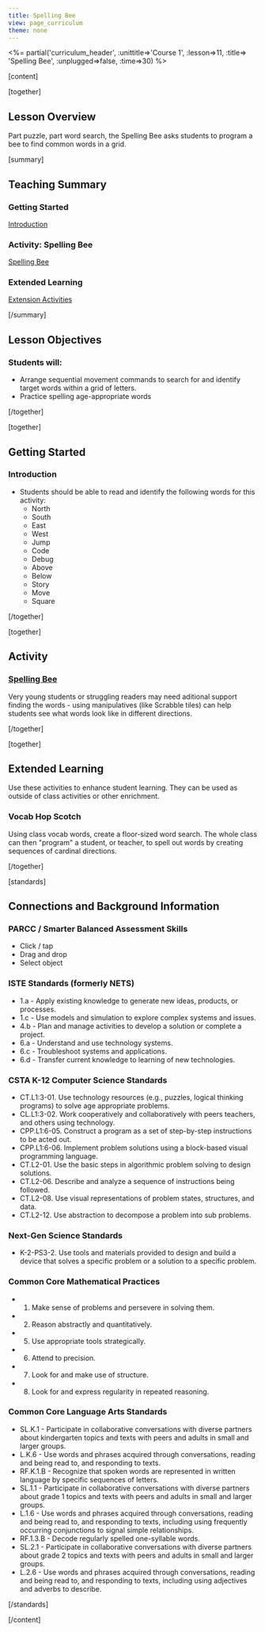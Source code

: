 ```yaml
---
title: Spelling Bee
view: page_curriculum
theme: none
---
```



<%= partial('curriculum_header', :unittitle=>'Course 1', :lesson=>11, :title=> 'Spelling Bee', :unplugged=>false, :time=>30) %>

[content]

[together]

## Lesson Overview 
Part puzzle, part word search, the Spelling Bee asks students to program a bee to find common words in a grid.

[summary]

## Teaching Summary
### **Getting Started**

[Introduction](#GetStarted) <br/>

### **Activity: Spelling Bee**

[Spelling Bee](#Activity)

### **Extended Learning**

[Extension Activities](#Extended)


[/summary]

## Lesson Objectives 
### Students will:

- Arrange sequential movement commands to search for and identify target words within a grid of letters.
- Practice spelling age-appropriate words

[/together]

[together]

## Getting Started

### <a name="GetStarted"></a> Introduction
- Students should be able to read and identify the following words for this activity:
    - North
    - South
    - East
    - West
    - Jump
    - Code
    - Debug
    - Above
    - Below
    - Story
    - Move
    - Square


[/together]

[together]

## Activity
### <a name="Activity"></a> [Spelling Bee](http://learn.code.org/s/course1/lesson/11/puzzle/1)
Very young students or struggling readers may need aditional support finding the words - using manipulatives (like Scrabble tiles) can help students see what words look like in different directions.

[/together]


<!--(this is left in here as an example of how to include an image in Markdown)
![](binaryphoto.png) -->


[together]

## Extended Learning 
<a name="Extended"></a>Use these activities to enhance student learning. They can be used as outside of class activities or other enrichment.

### Vocab Hop Scotch
Using class vocab words, create a floor-sized word search. The whole class can then "program" a student, or teacher, to spell out words by creating sequences of cardinal directions.

[/together]

[standards]

## Connections and Background Information

### PARCC / Smarter Balanced Assessment Skills

- Click / tap
- Drag and drop
- Select object

### ISTE Standards (formerly NETS)

- 1.a - Apply existing knowledge to generate new ideas, products, or processes.
- 1.c - Use models and simulation to explore complex systems and issues.
- 4.b - Plan and manage activities to develop a solution or complete a project.
- 6.a - Understand and use technology systems.
- 6.c - Troubleshoot systems and applications.
- 6.d - Transfer current knowledge to learning of new technologies.  


### CSTA K-12 Computer Science Standards
 
- CT.L1:3-01. Use technology resources (e.g., puzzles, logical thinking programs) to solve age appropriate problems.
- CL.L1:3-02. Work cooperatively and collaboratively with peers teachers, and others using technology.
- CPP.L1:6-05. Construct a program as a set of step-by-step instructions to be acted out.
- CPP.L1:6-06. Implement problem solutions using a block-based visual programming language.
- CT.L2-01. Use the basic steps in algorithmic problem solving to design solutions.
- CT.L2-06. Describe and analyze a sequence of instructions being followed.
- CT.L2-08. Use visual representations of problem states, structures, and data.
- CT.L2-12. Use abstraction to decompose a problem into sub problems. 

### Next-Gen Science Standards

- K-2-PS3-2. Use tools and materials provided to design and build a device that solves a specific problem or a solution to a specific problem.

### Common Core Mathematical Practices
 
- 1. Make sense of problems and persevere in solving them.
- 2. Reason abstractly and quantitatively.
- 5. Use appropriate tools strategically.
- 6. Attend to precision.
- 7. Look for and make use of structure.
- 8. Look for and express regularity in repeated reasoning.

### Common Core Language Arts Standards

- SL.K.1 - Participate in collaborative conversations with diverse partners about kindergarten topics and texts with peers and adults in small and larger groups.
- L.K.6 - Use words and phrases acquired through conversations, reading and being read to, and responding to texts.
- RF.K.1.B - Recognize that spoken words are represented in written language by specific sequences of letters.
- SL.1.1 - Participate in collaborative conversations with diverse partners about grade 1 topics and texts with peers and adults in small and larger groups.
- L.1.6 - Use words and phrases acquired through conversations, reading and being read to, and responding to texts, including using frequently occurring conjunctions to signal simple relationships.
- RF.1.3.B - Decode regularly spelled one-syllable words.
- SL.2.1 - Participate in collaborative conversations with diverse partners about grade 2 topics and texts with peers and adults in small and larger groups.
- L.2.6 - Use words and phrases acquired through conversations, reading and being read to, and responding to texts, including using adjectives and adverbs to describe.

[/standards]

[/content]

<link rel="stylesheet" type="text/css" href="../docs/morestyle.css"/>
